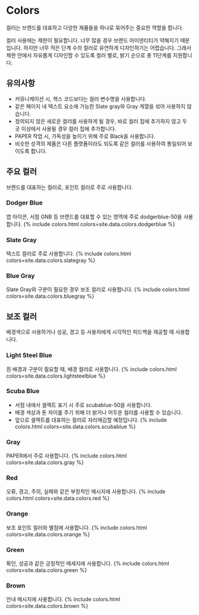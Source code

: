 ---
---

# Colors

컬러는 브랜드를 대표하고 다양한 제품들을 하나로 묶어주는 중요한 역할을 합니다.

컬러 사용에는 제한이 필요합니다. 너무 많을 경우 브랜드 아이덴티티가 약해지기 때문입니다. 하지만 너무 적은 단계 수의 컬러로 유연하게 디자인하기는 어렵습니다. 그래서 제한 안에서 자유롭게 디자인할 수 있도록 컬러 별로, 밝기 순으로 총 11단계를 지원합니다.

## 유의사항

- 커뮤니케이션 시, 헥스 코드보다는 컬러 변수명을 사용합니다.
- 같은 페이지 내 텍스트 요소에 가능한 Slate gray와 Gray 계열을 섞어 사용하지 않습니다.
- 정의되지 않은 새로운 컬러를 사용하게 될 경우, 바로 컬러 칩에 추가하지 않고 두 곳 이상에서 사용될 경우 컬러 칩에 추가합니다.
- PAPER 작업 시, 가독성을 높이기 위해 주로 Black을 사용합니다.
- 비슷한 성격의 제품은 다른 플랫폼이라도 되도록 같은 컬러를 사용하여 통일되어 보이도록 합니다.

## 주요 컬러

브랜드를 대표하는 컬러로, 포인트 컬러로 주로 사용합니다.

###  Dodger Blue

앱 아이콘, 서점 GNB 등 브랜드를 대표할 수 있는 영역에 주로 dodgerblue-50을 사용합니다.
{% include colors.html colors=site.data.colors.dodgerblue %}

###  Slate Gray

텍스트 컬러로 주로 사용합니다.
{% include colors.html colors=site.data.colors.slategray %}

###  Blue Gray

Slate Gray와 구분이 필요한 경우 보조 컬러로 사용합니다.
{% include colors.html colors=site.data.colors.bluegray %}


## 보조 컬러

배경색으로 사용하거나 성공, 경고 등 사용자에게 시각적인 피드백을 제공할 때 사용합니다.

### Light Steel Blue

흰 배경과 구분이 필요할 때, 배경 컬러로 사용합니다.
{% include colors.html colors=site.data.colors.lightsteelblue %}

### Scuba Blue

- 서점 내에서 셀렉트 표기 시 주로 scubablue-50을 사용합니다.
- 배경 색상과 톤 차이를 주기 위해 더 밝거나 어두운 컬러를 사용할 수 있습니다. 
- 앞으로 셀렉트를 대표하는 컬러로 자리매김할 예정입니다.
{% include colors.html colors=site.data.colors.scubablue %}

###  Gray

PAPER에서 주로 사용합니다.
{% include colors.html colors=site.data.colors.gray %}

###  Red

오류, 경고, 주의, 실패와 같은 부정적인 메시지에 사용합니다.
{% include colors.html colors=site.data.colors.red %}

### Orange

보조 포인트 컬러와 별점에 사용합니다.
{% include colors.html colors=site.data.colors.orange %}

###  Green

확인, 성공과 같은 긍정적인 메세지에 사용합니다.
{% include colors.html colors=site.data.colors.green %}

### Brown

안내 메시지에 사용합니다.
{% include colors.html colors=site.data.colors.brown %}
